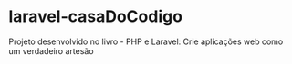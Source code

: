 # laravel-casaDoCodigo
Projeto desenvolvido no livro - PHP e Laravel: Crie aplicações web como um verdadeiro artesão
